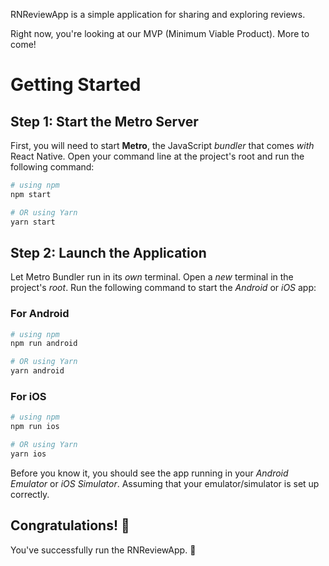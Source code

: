 RNReviewApp is a simple application for sharing and exploring reviews.

Right now, you're looking at our MVP (Minimum Viable Product). More to come!

# Getting Started

## Step 1: Start the Metro Server

First, you will need to start **Metro**, the JavaScript _bundler_ that comes _with_ React Native. Open your command line at the project's root and run the following command:

```bash
# using npm
npm start

# OR using Yarn
yarn start
```

## Step 2: Launch the Application

Let Metro Bundler run in its _own_ terminal. Open a _new_ terminal in the project's _root_. Run the following command to start the _Android_ or _iOS_ app:

### For Android

```bash
# using npm
npm run android

# OR using Yarn
yarn android
```

### For iOS

```bash
# using npm
npm run ios

# OR using Yarn
yarn ios
```

Before you know it, you should see the app running in your _Android Emulator_ or _iOS Simulator_. Assuming that your emulator/simulator is set up correctly.

## Congratulations! :tada:

You've successfully run the RNReviewApp. :partying_face:
